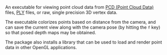 An executable for viewing point cloud data from [PCD (Point Cloud
Data)](http://pointclouds.org/documentation/tutorials/pcd_file_format.php)
files, [PLY](http://en.wikipedia.org/wiki/PLY_\(file_format\)) files, or
raw, single precision 3D vertex data.

The executable colorizes points based on distance from the camera, and
can save the current view along with the camera pose (by hitting the
`f` key) so that posed depth maps may be obtained.

The package also installs a library that can be used to load and
render point data in other OpenGL applications.
